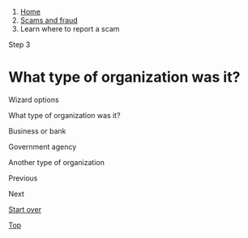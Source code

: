 1. [Home](/)
2. [Scams and fraud](/scams-and-fraud)
3. Learn where to report a scam

Step 3

What type of organization was it?
=================================

Wizard options

What type of organization was it?

Business or bank

Government agency

Another type of organization

Previous

Next

[Start over](/where-report-scams/where-did-scam-take-place#block-usagov-content)

[Top](#main-content)